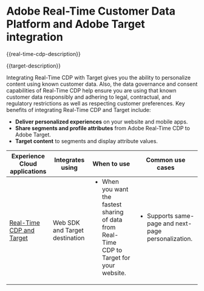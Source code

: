 ---
---

# Adobe Real-Time Customer Data Platform and Adobe Target integration

{{real-time-cdp-description}}

{{target-description}}

Integrating Real-Time CDP with Target gives you the ability to personalize content using known customer data. Also, the data governance and consent capabilities of Real-Time CDP help ensure you are using that known customer data responsibly and adhering to legal, contractual, and regulatory restrictions as well as respecting customer preferences. Key benefits of integrating Real-Time CDP and Target include:

+ **Deliver personalized experiences** on your website and mobile apps.
+ **Share segments and profile attributes** from Adobe Real-Time CDP to Adobe Target.
+ **Target content** to segments and display attribute values.

<table>
    <thead>
        <tr>
            <th>Experience Cloud applications</th>
            <th>Integrates using</th>
            <th>When to use</th>
            <th>Common use cases</th>
        </tr>
    </thead>
    <tbody>
    <tr>
        <td><a href="../../integrations/tutorials/rtcdp-target/web-sdk-and-target-destination.md" target="_blank" rel="noreferrer">Real-Time CDP and Target</a></td>
        <td>Web SDK and Target destination</td>
        <td>
            <ul style="margin-top: 0;">
                <li>When you want the fastest sharing of data from Real-Time CDP to Target for your website.</li>
            </ul>
        </td>
        <td>
            <ul style="margin-top: 0;" >
                <li>Supports same-page and next-page personalization.</li>
            </ul>
        </td>
    </tr>
    <!--<tr>
        <td>Real-Time CDP and Target</a></td>
        <td><a href="../../integrations/tutorials/rtcdp-target/mobile-sdk-and-target-destination.md" target="_blank" rel="noreferrer">Mobile SDK and Target destination</td>
        <td>
            <ul style="margin-top: 0;">
                <li>When you want the fastest sharing of data from Real-Time CDP to Target for your mobile application.</li>
            </ul>
        </td>
        <td>
            <ul style="margin-top: 0;">
                <li>Supports same-view and next-view personalization.</li>
            </ul>
        </td>
    </tr>           
    <tr>
        <td>Real-Time CDP and Target</td>
        <td><a href="../../integrations/tutorials/rtcdp-target/atjs-and-target-destination.md" target="_blank" rel="noreferrer">at.js and Target destination</a></td>
        <td>
            <ul style="margin-top: 0;">
                <li>When next-session personalization is sufficient on your website.</li>
            </ul>
        </td>
        <td>
            <ul style="margin-top: 0;">
                <li>Supports next-session personalization.</li>
            </ul>
        </td>
    </tr>    -->
    </tbody>
</table>
